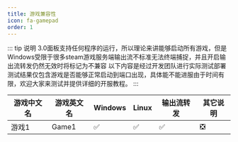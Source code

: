```yaml
---
title: 游戏兼容性
icon: fa-gamepad
order: 1
---
```


::: tip 说明
3.0面板支持任何程序的运行，所以理论来讲能够启动所有游戏，但是Windows受限于很多steam游戏服务端输出流不标准无法终端捕捉，并且开启输出流转发仍然无效时将标记为不兼容
以下内容是经过开发团队进行实际测试部署
测试结果仅包含游戏是否能够正常启动到端口出现，具体能不能进服由于时间有限，欢迎大家来测试并提供详细的开服教程。
:::

|游戏中文名|游戏英文名|Windows|Linux|输出流转发|其它说明|
|---|---|---|---|---|---|
|游戏1|Game1|✅|✅|✅|❎|